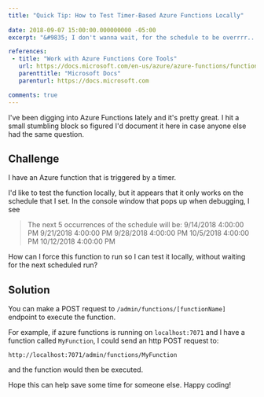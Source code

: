 ```yaml
---
title: "Quick Tip: How to Test Timer-Based Azure Functions Locally"
 
date: 2018-09-07 15:00:00.000000000 -05:00
excerpt: "&#9835; I don't wanna wait, for the schedule to be overrrr..."

references:
 - title: "Work with Azure Functions Core Tools"
   url: https://docs.microsoft.com/en-us/azure/azure-functions/functions-run-local#non-http-triggered-functions
   parenttitle: "Microsoft Docs"
   parenturl: https://docs.microsoft.com

comments: true
---
```


I've been digging into Azure Functions lately and it's pretty great. I hit a small stumbling block so figured I'd document it here in case anyone else had the same question.

## Challenge

I have an Azure function that is triggered by a timer.

I'd like to test the function locally, but it appears that it only works on the schedule that I set. In the console window that pops up when debugging, I see

> The next 5 occurrences of the schedule will be:
> 9/14/2018 4:00:00 PM
> 9/21/2018 4:00:00 PM
> 9/28/2018 4:00:00 PM
> 10/5/2018 4:00:00 PM
> 10/12/2018 4:00:00 PM

How can I force this function to run so I can test it locally, without waiting for the next scheduled run?

## Solution

You can make a POST request to `/admin/functions/[functionName]` endpoint to execute the function.

For example, if azure functions is running on `localhost:7071` and I have a function called `MyFunction`, I could send an http POST request to:

`http://localhost:7071/admin/functions/MyFunction`

and the function would then be executed.

Hope this can help save some time for someone else. Happy coding!